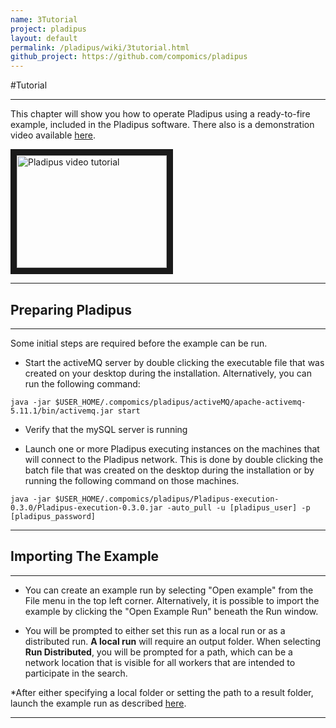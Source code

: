 ```yaml
---
name: 3Tutorial
project: pladipus
layout: default
permalink: /pladipus/wiki/3tutorial.html
github_project: https://github.com/compomics/pladipus
---
```


#Tutorial

----

This chapter will show you how to operate Pladipus using a ready-to-fire example, included in the Pladipus software. There also is a demonstration video available [here](https://www.youtube.com/watch?v=ZQff2Yqhgrk).

<a href="https://www.youtube.com/watch?v=ZQff2Yqhgrk" target="_blank"><img src="http://img.youtube.com/vi/ZQff2Yqhgrk/0.jpg" 
alt="Pladipus video tutorial" width="240" height="180" border="10" /></a>

----

## Preparing Pladipus

----

Some initial steps are required before the example can be run. 

* Start the activeMQ server by double clicking the executable file that was created on your desktop during the installation. Alternatively, you can run the following command: 

`java -jar $USER_HOME/.compomics/pladipus/activeMQ/apache-activemq-5.11.1/bin/activemq.jar start`

* Verify that the mySQL server is running

* Launch one or more Pladipus executing instances on the machines that will connect to the Pladipus network. This is done by double clicking the batch file that was created on the desktop during the installation or by running the following command on those machines. 

`java -jar $USER_HOME/.compomics/pladipus/Pladipus-execution-0.3.0/Pladipus-execution-0.3.0.jar -auto_pull -u [pladipus_user] -p [pladipus_password]`

----

## Importing The Example

----

* You can create an example run by selecting "Open example" from the File menu in the top left corner. Alternatively, it is possible to import the example by clicking the "Open Example Run" beneath the Run window.

* You will be prompted to either set this run as a local run or as a distributed run. <b>A local run</b> will require an output folder. When selecting <b>Run Distributed</b>, you will be prompted for a path, which can be a network location that is visible for all workers that are intended to participate in the search.

*After either specifying a local folder or setting the path to a result folder, launch the example run as described [here](https://github.com/compomics/pladipus/wiki/2.1.5-Launching-a-Run).

----


